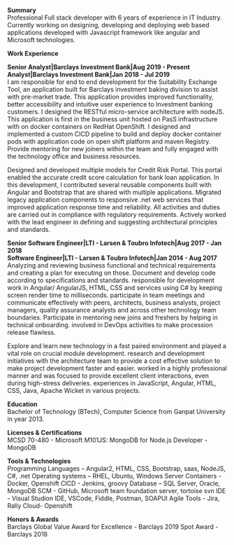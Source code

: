**Summary**<br />
Professional Full stack developer with 6 years of experience in IT Industry. Currently working on designing, developing and deploying web based applications developed with Javascript framework like angular and Microsoft technologies.

**Work Experience**<br />

**Senior Analyst|Barclays Investment Bank|Aug 2019 - Present**<br />
**Analyst|Barclays Investment Bank|Jan 2018 - Jul 2019**<br />
I am responsible for end to end development for the Suitability Exchange Tool, an application built for Barclays investment baking division to assist with pre-market trade. This application provides improved functionality, better accessibility and intuitive user experience to Investment banking customers. I designed the RESTful micro-service architecture with nodeJS. This application is first in the business unit hosted on PasS infrastructure with on docker containers on RedHat OpenShift. I designed and implemented a custom CICD pipeline to build and deploy docker container pods with application code on open shift platform and maven Registry. Provide mentoring for new joiners within the team and fully engaged with the technology office and business resources.

Designed and developed multiple models for Credit Risk Portal. This portal enabled the accurate
credit score calculation for bank loan application. In this development, I contributed several reusable components built with Angular and Bootstrap that are shared with multiple applications. Migrated legacy application components to responsive .net web services that improved application response time and reliability. All activities and duties are carried out in compliance with regulatory requirements. Actively worked with the lead engineer in defining and suggesting architectural principles and standards.

**Senior Software Engineer|LTI - Larsen & Toubro Infotech|Aug 2017 - Jan 2018**<br />
**Software Engineer|LTI - Larsen & Toubro Infotech|Jan 2014 - Aug 2017**<br />
Analyzing and reviewing business functional and technical requirements and creating a plan for executing on those. Document and develop code according to specifications and standards. responsible for development work in Angular/ AngularJS, HTML, CSS and services using C# by keeping screen render time to milliseconds. participate in team meetings and communicate effectively with peers, architects, business analysts, project managers, quality assurance analysts and across other technology team boundaries. Participate in mentoring new joins and freshers by helping in technical onboarding. involved in DevOps activities to make procession release flawless.
     
Explore and learn new technology in a fast paired environment and played a vital role on crucial module development. research and development initiatives with the architecture team to provide a cost effective solution to make project development faster and easier. worked in a highly professional manner and was focused to provide excellent client interactions, even during high-stress deliveries. experiences in JavaScript, Angular, HTML, CSS, Java, Apache Wicket in various projects.

**Education**<br />
Bachelor of Technology (BTech), Computer Science from Ganpat University in year 2013.

**Licenses & Certifications**<br />
MCSD 70-480 - Microsoft
M101JS: MongoDB for Node.js Developer - MongoDB 

**Tools & Technologies**<br />
Programming Languages – Angular2, HTML, CSS, Bootstrap, saas, NodeJS, C#, .net Operating systems – RHEL, Ubuntu, Windows Server
Containers - Docker, Openshift
CICD - Jenkins, groovy
Database – SQL Server, Oracle, MongoDB
SCM - GitHub, Microsoft team foundation server, tortoise svn IDE - Visual Studion IDE, VSCode, Fiddle, Postman, SOAPUI Agile Tools - Jira, Rally
Cloud- Openshift

**Honors & Awards**<br />
Barclays Global Value Award for Excellence - Barclays 2019
Spot Award - Barclays 2018
